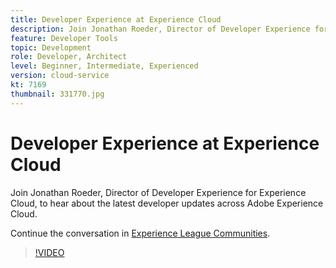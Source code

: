 ```yaml
---
title: Developer Experience at Experience Cloud
description: Join Jonathan Roeder, Director of Developer Experience for Experience Cloud, to hear about the latest developer updates across Adobe Experience Cloud.
feature: Developer Tools
topic: Development
role: Developer, Architect
level: Beginner, Intermediate, Experienced
version: cloud-service
kt: 7169
thumbnail: 331770.jpg
---
```


# Developer Experience at Experience Cloud

Join Jonathan Roeder, Director of Developer Experience for Experience Cloud, to hear about the latest developer updates across Adobe Experience Cloud.

Continue the conversation in <a href="http://adobe.ly/36Yd3v6">Experience League Communities</a>.

>[!VIDEO](https://video.tv.adobe.com/v/331770/?quality=12&learn=on&hidetitle=true)